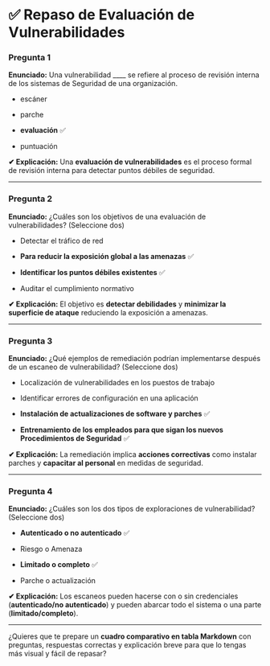 
# ✅ Repaso de Evaluación de Vulnerabilidades

### **Pregunta 1**

**Enunciado:** Una vulnerabilidad ____ se refiere al proceso de revisión interna de los sistemas de Seguridad de una organización.

- escáner
    
- parche
    
- **evaluación** ✅
    
- puntuación
    

**✔ Explicación:** Una **evaluación de vulnerabilidades** es el proceso formal de revisión interna para detectar puntos débiles de seguridad.

---

### **Pregunta 2**

**Enunciado:** ¿Cuáles son los objetivos de una evaluación de vulnerabilidades? (Seleccione dos)

- Detectar el tráfico de red
    
- **Para reducir la exposición global a las amenazas** ✅
    
- **Identificar los puntos débiles existentes** ✅
    
- Auditar el cumplimiento normativo
    

**✔ Explicación:** El objetivo es **detectar debilidades** y **minimizar la superficie de ataque** reduciendo la exposición a amenazas.

---

### **Pregunta 3**

**Enunciado:** ¿Qué ejemplos de remediación podrían implementarse después de un escaneo de vulnerabilidad? (Seleccione dos)

- Localización de vulnerabilidades en los puestos de trabajo
    
- Identificar errores de configuración en una aplicación
    
- **Instalación de actualizaciones de software y parches** ✅
    
- **Entrenamiento de los empleados para que sigan los nuevos Procedimientos de Seguridad** ✅
    

**✔ Explicación:** La remediación implica **acciones correctivas** como instalar parches y **capacitar al personal** en medidas de seguridad.

---

### **Pregunta 4**

**Enunciado:** ¿Cuáles son los dos tipos de exploraciones de vulnerabilidad? (Seleccione dos)

- **Autenticado o no autenticado** ✅
    
- Riesgo o Amenaza
    
- **Limitado o completo** ✅
    
- Parche o actualización
    

**✔ Explicación:** Los escaneos pueden hacerse con o sin credenciales (**autenticado/no autenticado**) y pueden abarcar todo el sistema o una parte (**limitado/completo**).

---

¿Quieres que te prepare un **cuadro comparativo en tabla Markdown** con preguntas, respuestas correctas y explicación breve para que lo tengas más visual y fácil de repasar?